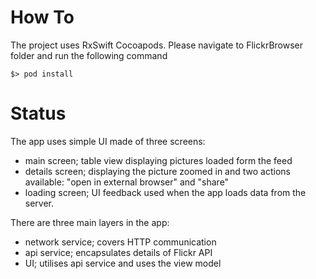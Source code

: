# How To
The project uses RxSwift Cocoapods.
Please navigate to FlickrBrowser folder and run the following command

    $> pod install



# Status
The app uses simple UI made of three screens:


 * main screen; table view displaying pictures loaded form the feed
 * details screen; displaying the picture zoomed in and two actions available: "open in external browser" and "share"
 * loading screen; UI feedback used when the app loads data from the server. 

There are three main layers in the app:

 * network service; covers HTTP communication
 * api service; encapsulates details of Flickr API
 * UI; utilises api service and uses the view model